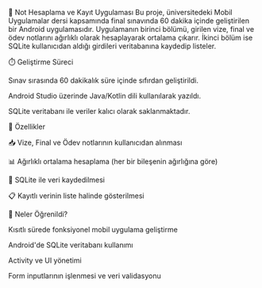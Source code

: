 📱 Not Hesaplama ve Kayıt Uygulaması
Bu proje, üniversitedeki Mobil Uygulamalar dersi kapsamında final sınavında 60 dakika içinde geliştirilen bir Android uygulamasıdır. Uygulamanın birinci bölümü, girilen vize, final ve ödev notlarını ağırlıklı olarak hesaplayarak ortalama çıkarır. İkinci bölüm ise SQLite kullanıcıdan aldığı girdileri veritabanına kaydedip listeler.


⏱️ Geliştirme Süreci

Sınav sırasında 60 dakikalık süre içinde sıfırdan geliştirildi.

Android Studio üzerinde Java/Kotlin dili kullanılarak yazıldı.

SQLite veritabanı ile veriler kalıcı olarak saklanmaktadır.


🔧 Özellikler

📥 Vize, Final ve Ödev notlarının kullanıcıdan alınması

📊 Ağırlıklı ortalama hesaplama (her bir bileşenin ağırlığına göre)

💾 SQLite ile veri kaydedilmesi

📋 Kayıtlı verinin liste halinde gösterilmesi



🧠 Neler Öğrenildi?

Kısıtlı sürede fonksiyonel mobil uygulama geliştirme

Android'de SQLite veritabanı kullanımı

Activity ve UI yönetimi

Form inputlarının işlenmesi ve veri validasyonu
